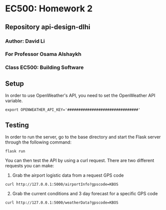 # EC500: Homework 2
## Repository api-design-dlhi

### Author: David Li
### For Professor Osama Alshaykh
### Class EC500: Building Software


## Setup
In order to use OpenWeather's API, you need to set the OpenWeather API variable. <br>
```
export OPENWEATHER_API_KEY='################################'
```

## Testing
In order to run the server, go to the base directory and start the Flask server through the following command: <br>
```
flask run
```

You can then test the API by using a curl request. There are two different requests you can make:

1. Grab the airport logistic data from a request GPS code
```
curl http://127.0.0.1:5000/airportInfo?gpscode=KBOS
```
2. Grab the current conditions and 3 day forecast for a specific GPS code
```
curl http://127.0.0.1:5000/weatherData?gpscode=KBOS
```

